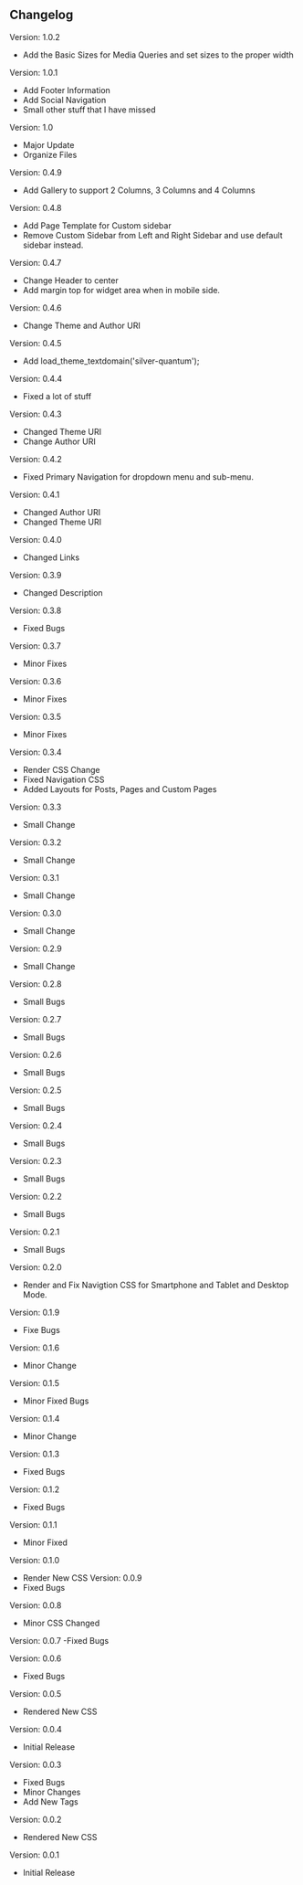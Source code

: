 ## Changelog
Version: 1.0.2
- Add the Basic Sizes for Media Queries and set sizes to the proper width

Version: 1.0.1
- Add Footer Information
- Add Social Navigation
- Small other stuff that I have missed

Version: 1.0
- Major Update
- Organize Files 

Version: 0.4.9
- Add Gallery to support 2 Columns, 3 Columns and 4 Columns

Version: 0.4.8 
- Add Page Template for Custom sidebar
- Remove Custom Sidebar from Left and Right Sidebar and use default sidebar instead.

Version: 0.4.7
- Change Header to center
- Add margin top for widget area when in mobile side.

Version: 0.4.6 
- Change Theme and Author URI

Version: 0.4.5
- Add load_theme_textdomain('silver-quantum');

Version: 0.4.4
- Fixed a lot of stuff

Version: 0.4.3
- Changed Theme URI
- Change Author URI

Version: 0.4.2 
- Fixed Primary Navigation for dropdown menu and sub-menu.

Version: 0.4.1 
- Changed Author URI
- Changed Theme URI

Version: 0.4.0
- Changed Links

Version: 0.3.9
- Changed Description

Version: 0.3.8
- Fixed Bugs

Version: 0.3.7 
- Minor Fixes

Version: 0.3.6
- Minor Fixes

Version: 0.3.5
- Minor Fixes

Version: 0.3.4
- Render CSS Change
- Fixed Navigation CSS
- Added Layouts for Posts, Pages and Custom Pages

Version: 0.3.3 
- Small Change

Version: 0.3.2
- Small Change

Version: 0.3.1 
- Small Change

Version: 0.3.0
- Small Change

Version: 0.2.9
- Small Change

Version: 0.2.8
- Small Bugs

Version: 0.2.7
- Small Bugs

Version: 0.2.6
- Small Bugs

Version: 0.2.5
- Small Bugs

Version: 0.2.4
- Small Bugs

Version: 0.2.3
- Small Bugs

Version: 0.2.2
- Small Bugs

Version: 0.2.1
- Small Bugs

Version: 0.2.0
- Render and Fix Navigtion CSS for Smartphone and Tablet and Desktop Mode.

Version: 0.1.9
- Fixe Bugs

Version: 0.1.6 
- Minor Change

Version: 0.1.5
- Minor Fixed Bugs

Version: 0.1.4
- Minor Change

Version: 0.1.3
- Fixed Bugs

Version: 0.1.2
- Fixed Bugs

Version: 0.1.1
- Minor Fixed

Version: 0.1.0 
- Render New CSS
Version: 0.0.9
- Fixed Bugs

Version: 0.0.8
- Minor CSS Changed

Version: 0.0.7
-Fixed Bugs

Version: 0.0.6
- Fixed Bugs

Version: 0.0.5
- Rendered New CSS

Version: 0.0.4
- Initial Release

Version: 0.0.3
- Fixed Bugs
- Minor Changes
- Add New Tags

Version: 0.0.2
- Rendered New CSS

Version: 0.0.1
- Initial Release